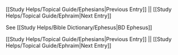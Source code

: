 [[Study Helps/Topical Guide/Ephesians|Previous Entry]]  ||  [[Study Helps/Topical Guide/Ephraim|Next Entry]]

 See [[Study Helps/Bible Dictionary/Ephesus|BD Ephesus]]

[[Study Helps/Topical Guide/Ephesians|Previous Entry]]  ||  [[Study Helps/Topical Guide/Ephraim|Next Entry]]